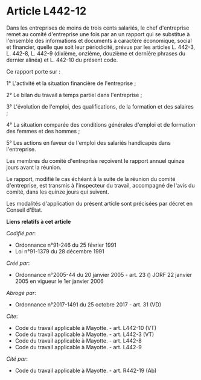 # Article L442-12

Dans les entreprises de moins de trois cents salariés, le chef d'entreprise remet au comité d'entreprise une fois par an un
rapport qui se substitue à l'ensemble des informations et documents à caractère économique, social et financier, quelle que
soit leur périodicité, prévus par les articles L. 442-3, L. 442-8, L. 442-9 (dixième, onzième, douzième et dernière phrases
du dernier alinéa) et L. 442-10 du présent code.

Ce rapport porte sur :

1° L'activité et la situation financière de l'entreprise ;

2° Le bilan du travail à temps partiel dans l'entreprise ;

3° L'évolution de l'emploi, des qualifications, de la formation et des salaires ;

4° La situation comparée des conditions générales d'emploi et de formation des femmes et des hommes ;

5° Les actions en faveur de l'emploi des salariés handicapés dans l'entreprise.

Les membres du comité d'entreprise reçoivent le rapport annuel quinze jours avant la réunion.

Le rapport, modifié le cas échéant à la suite de la réunion du comité d'entreprise, est transmis à l'inspecteur du travail,
accompagné de l'avis du comité, dans les quinze jours qui suivent.

Les modalités d'application du présent article sont précisées par décret en Conseil d'Etat.

**Liens relatifs à cet article**

_Codifié par_:

  - Ordonnance n°91-246 du 25 février 1991
  - Loi n°91-1379 du 28 décembre 1991

_Créé par_:

  - Ordonnance n°2005-44 du 20 janvier 2005 - art. 23 () JORF 22 janvier 2005 en vigueur le 1er janvier 2006

_Abrogé par_:

  - Ordonnance n°2017-1491 du 25 octobre 2017 - art. 31 (VD)

_Cite_:

  - Code du travail applicable à Mayotte. - art. L442-10 (VT)
  - Code du travail applicable à Mayotte. - art. L442-3 (VT)
  - Code du travail applicable à Mayotte. - art. L442-8
  - Code du travail applicable à Mayotte. - art. L442-9

_Cité par_:

  - Code du travail applicable à Mayotte. - art. R442-19 (Ab)
